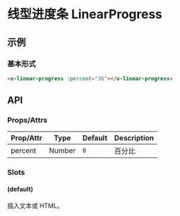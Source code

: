 # 线型进度条 LinearProgress

## 示例
### 基本形式

``` html
<u-linear-progress :percent="36"></u-linear-progress>
```

## API
### Props/Attrs

| Prop/Attr | Type | Default | Description |
| --------- | ---- | ------- | ----------- |
| percent | Number | `0` | 百分比 |

### Slots

#### (default)

插入文本或 HTML。
